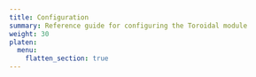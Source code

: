 ```yaml
---
title: Configuration
summary: Reference guide for configuring the Toroidal module
weight: 30
platen:
  menu:
    flatten_section: true
---
```

